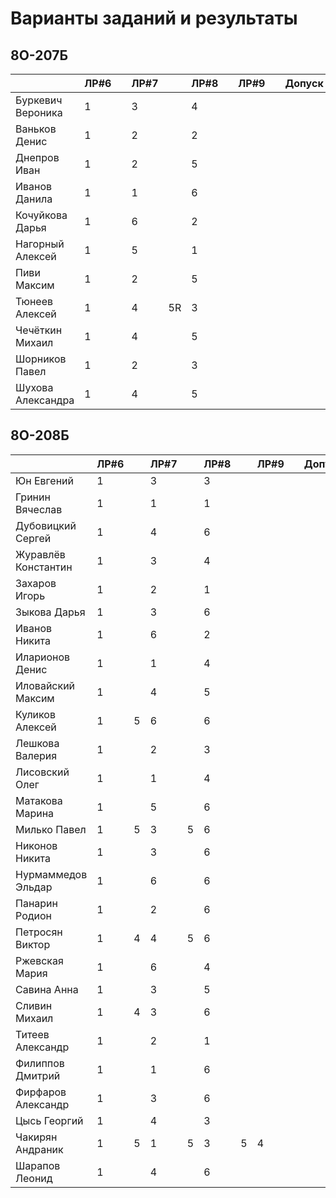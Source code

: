 # Варианты заданий и результаты

## 8О-207Б
|                     | ЛР#6 |   | ЛР#7 |   | ЛР#8 |   | ЛР#9 |   |   Допуск   |
|---------------------|------|---|------|---|------|---|------|---|------------|
| Буркевич Вероника   |  1   |   |  3   |   |  4   |   |      |   |            |
| Ваньков Денис       |  1   |   |  2   |   |  2   |   |      |   |            |
| Днепров Иван        |  1   |   |  2   |   |  5   |   |      |   |            |
| Иванов Данила       |  1   |   |  1   |   |  6   |   |      |   |            |
| Кочуйкова Дарья     |  1   |   |  6   |   |  2   |   |      |   |            |
| Нагорный Алексей    |  1   |   |  5   |   |  1   |   |      |   |            |
| Пиви Максим         |  1   |   |  2   |   |  5   |   |      |   |            |
| Тюнеев Алексей      |  1   |   |  4   | 5R|  3   |   |      |   |            |
| Чечёткин Михаил     |  1   |   |  4   |   |  5   |   |      |   |            |
| Шорников Павел      |  1   |   |  2   |   |  3   |   |      |   |            |
| Шухова Александра   |  1   |   |  4   |   |  5   |   |      |   |            |

## 8О-208Б
|                     | ЛР#6 |   | ЛР#7 |   | ЛР#8 |   | ЛР#9 |   |   Допуск   |
|---------------------|------|---|------|---|------|---|------|---|------------|
| Юн Евгений          |  1   |   |  3   |   |  3   |   |      |   |            |
| Гринин Вячеслав     |  1   |   |  1   |   |  1   |   |      |   |            |
| Дубовицкий Сергей   |  1   |   |  4   |   |  6   |   |      |   |            |
| Журавлёв Константин |  1   |   |  3   |   |  4   |   |      |   |            |
| Захаров Игорь       |  1   |   |  2   |   |  1   |   |      |   |            |
| Зыкова Дарья        |  1   |   |  3   |   |  6   |   |      |   |            |
| Иванов Никита       |  1   |   |  6   |   |  2   |   |      |   |            |
| Иларионов Денис     |  1   |   |  1   |   |  4   |   |      |   |            |
| Иловайский Максим   |  1   |   |  4   |   |  5   |   |      |   |            |
| Куликов Алексей     |  1   | 5 |  6   |   |  6   |   |      |   |            |
| Лешкова Валерия     |  1   |   |  2   |   |  3   |   |      |   |            |
| Лисовский Олег      |  1   |   |  1   |   |  4   |   |      |   |            |
| Матакова Марина     |  1   |   |  5   |   |  6   |   |      |   |            |
| Милько Павел        |  1   | 5 |  3   | 5 |  6   |   |      |   |            |
| Никонов Никита      |  1   |   |  3   |   |  6   |   |      |   |            |
| Нурмаммедов Эльдар  |  1   |   |  6   |   |  6   |   |      |   |            |
| Панарин Родион      |  1   |   |  2   |   |  6   |   |      |   |            |
| Петросян Виктор     |  1   | 4 |  4   | 5 |  6   |   |      |   |            |
| Ржевская Мария      |  1   |   |  6   |   |  4   |   |      |   |            |
| Савина Анна         |  1   |   |  3   |   |  5   |   |      |   |            |
| Сливин Михаил       |  1   | 4 |  3   |   |  6   |   |      |   |            |
| Титеев Александр    |  1   |   |  2   |   |  1   |   |      |   |            |
| Филиппов Дмитрий    |  1   |   |  1   |   |  6   |   |      |   |            |
| Фирфаров Александр  |  1   |   |  3   |   |  6   |   |      |   |            |
| Цысь Георгий        |  1   |   |  4   |   |  3   |   |      |   |            |
| Чакирян Андраник    |  1   | 5 |  1   | 5 |  3   | 5 |  4   |   |            |
| Шарапов Леонид      |  1   |   |  4   |   |  6   |   |      |   |            |
